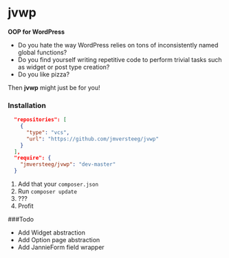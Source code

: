 jvwp
====
**OOP for WordPress**

* Do you hate the way WordPress relies on tons of inconsistently named global functions?
* Do you find yourself writing repetitive code to perform trivial tasks such as widget or post type creation?
* Do you like pizza?

Then **jvwp** might just be for you!

### Installation

````json
  "repositories": [
    {
      "type": "vcs",
      "url": "https://github.com/jmversteeg/jvwp"
    }
  ],
  "require": {
    "jmversteeg/jvwp": "dev-master"
  }
````
1. Add that your `composer.json`
2. Run `composer update`
3. ???
4. Profit

###Todo

 - Add Widget abstraction
 - Add Option page abstraction
 - Add JannieForm field wrapper
